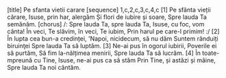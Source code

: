 [title] Pe sfanta vietii carare
[sequence] 1,c,2,c,3,c,4,c
[1]
Pe sfânta vieții cărare,
Isuse, prin har, alergăm
Și flori de iubire și soare,
Spre lauda Ta semănăm.
[chorus]
/: Spre lauda Ta, spre lauda Ta,
Isuse, cu foc, vom cânta!
În veci, Te slăvim, în veci, Te iubim,
Prin harul pe care-l primim! :/
[2]
În lupta cea bun-a credinței,
'Napoi, nicidecum, să nu dăm
Suntem rânduiți biruinţei
Spre lauda Ta să luptăm.
[3]
Ne-ai pus în ogorul iubirii,
Poverile ei să purtăm,
Să fim la-nălțimea menirii,
Spre lauda Ta să lucrăm.
[4]
În toate-mpreună cu Tine,
Isuse, ne-ai pus ca să stăm
Prin Tine, și astăzi și mâine,
Spre lauda Ta noi cântăm.

